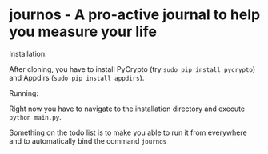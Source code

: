 journos - A pro-active journal to help you measure your life
=======

Installation:

After cloning, you have to install PyCrypto (try `sudo pip install pycrypto`) and Appdirs (`sudo pip install appdirs`).

Running:

Right now you have to navigate to the installation directory and execute `python main.py`.

Something on the todo list is to make you able to run it from everywhere and to automatically bind the command `journos`
